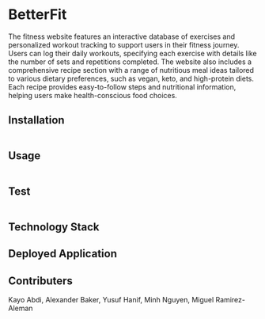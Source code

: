 # BetterFit
The fitness website features an interactive database of exercises and personalized workout tracking to support users in their fitness journey. Users can log their daily workouts, specifying each exercise with details like the number of sets and repetitions completed. 
The website also includes a comprehensive recipe section with a range of nutritious meal ideas tailored to various dietary preferences, such as vegan, keto, and high-protein diets. Each recipe provides easy-to-follow steps and nutritional information, helping users make health-conscious food choices.

## Installation

```bash

```

## Usage

```bash

```

## Test

```bash

```
## Technology Stack 

## Deployed Application

## Contributers
Kayo Abdi, Alexander Baker, Yusuf Hanif, Minh Nguyen, Miguel Ramirez-Aleman
